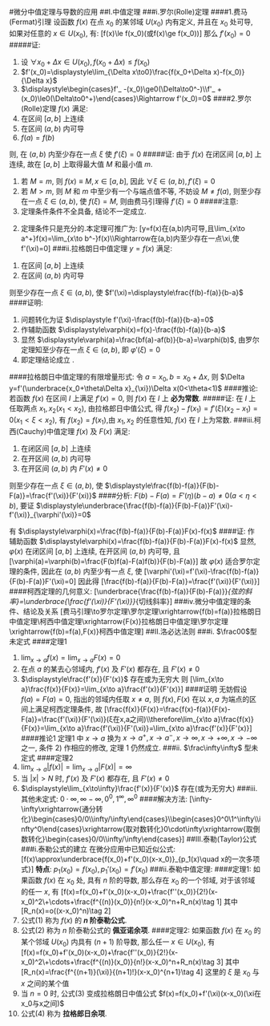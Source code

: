 #微分中值定理与导数的应用
##I.中值定理
###i.罗尔(Rolle)定理
####1.费马(Fermat)引理
设函数 $f(x)$ 在点 $x_0$ 的某邻域 $U(x_0)$ 内有定义, 并且在 $x_0$ 处可导, 如果对任意的 $x\in U(x_0)$, 有:
\[f(x)\le f(x_0)(或f(x)\ge f(x_0))\]
那么 $f'(x_0)=0$
#####证:
1. 设 $\forall x_0+\Delta x\in U(x_0), f(x_0+\Delta x)\le f(x_0)$
1. $f'(x_0)=\displaystyle\lim_{\Delta x\to0}\frac{f(x_0+\Delta x)-f(x_0)}{\Delta x}$
1. $\displaystyle\begin{cases}f'_ -(x_0)\ge0(\Delta\to0^-)\\f'_ +(x_0)\le0(\Delta\to0^+)\end{cases}\Rightarrow f'(x_0)=0$
####2.罗尔(Rolle)定理
$f(x)$ 满足:
1. 在区间 $[a,b]$ 上连续
1. 在区间 $(a,b)$ 内可导
1. $f(a)=f(b)$

则, 在 $(a,b)$ 内至少存在一点 $\xi$ 使 $f'(\xi)=0$
#####证:
由于 $f(x)$ 在闭区间 $[a,b]$ 上连续, 故在 $[a,b]$ 上取得最大值 $M$ 和最小值 $m$.
1. 若 $M=m$, 则 $f(x)\equiv M,x\in[a,b]$, 因此 $\forall\xi\in(a,b),f'(\xi)=0$
1. 若 $M>m$, 则 $M$ 和 $m$ 中至少有一个与端点值不等, 不妨设 $M\ne f(a)$, 则至少存在一点 $\xi\in(a,b)$, 使 $f(\xi)=M$, 则由费马引理得 $f'(\xi)=0$
#####注意:
1. 定理条件条件不全具备, 结论不一定成立.
2) 定理条件只是充分的.本定理可推广为:
\[y=f(x)在(a,b)内可导,且\lim_{x\to a^+}f(x)=\lim_{x\to b^-}f(x)\\\Rightarrow在(a,b)内至少存在一点\xi,使f'(\xi)=0\]
###ii.拉格朗日中值定理
$y=f(x)$ 满足:
1. 在区间 $[a,b]$ 上连续
1. 在区间 $(a,b)$ 内可导

则至少存在一点 $\xi\in(a,b)$, 使 $f'(\xi)=\displaystyle\frac{f(b)-f(a)}{b-a}$
####证明:
1. 问题转化为证 $\displaystyle f'(\xi)-\frac{f(b)-f(a)}{b-a}=0$
1. 作辅助函数 $\displaystyle\varphi(x)=f(x)-\frac{f(b)-f(a)}{b-a}$
1. 显然 $\displaystyle\varphi(a)=\frac{bf(a)-af(b)}{b-a}=\varphi(b)$, 由罗尔定理知至少存在一点 $\xi\in(a,b)$, 即 $\varphi'(\xi)=0$
1. 即定理结论成立 .

####拉格朗日中值定理的有限增量形式:
令 $a=x_0,b=x_0+\Delta x$, 则 $\Delta y=f'(\underbrace{x_0+\theta\Delta x}_{\xi})\Delta x(0<\theta<1)$
####推论:
若函数 $f(x)$ 在区间 $I$ 上满足 $f'(x)=0$, 则 $f(x)$ 在 $I$ 上 **必为常数**.
#####证:
在 $I$ 上任取两点 $x_1,x_2(x_1<x_2)$, 由拉格郎日中值公式, 得 $f(x_2)-f(x_1)=f'(\xi)(x_2-x_1)=0(x_1<\xi<x_2)$, 有 $f(x_2)=f(x_1)$,由 $x_1,x_2$ 的任意性知, $f(x)$ 在 $I$ 上为常数.
###iii.柯西(Cauchy)中值定理
$f(x)$ 及 $F(x)$ 满足:
1. 在闭区间 $[a,b]$ 上连续
1. 在开区间 $(a,b)$ 内可导
1. 在开区间 $(a,b)$ 内 $F'(x)\ne0$

则至少存在一点 $\xi\in(a,b)$, 使 $\displaystyle\frac{f(b)-f(a)}{F(b)-F(a)}=\frac{f'(\xi)}{F'(xi)}$
####分析:
$F(b)-F(a)=F'(\eta)(b-a)\ne0(a<\eta<b)$, 要证 $\displaystyle\underbrace{\frac{f(b)-f(a)}{F(b)-F(a)}F'(\xi)-f'(\xi)}_{\varphi'(\xi)}=0$

有 $\displaystyle\varphi(x)=\frac{f(b)-f(a)}{F(b)-F(a)}F(x)-f(x)$
####证:
作辅助函数 $\displaystyle\varphi(x)=\frac{f(b)-f(a)}{F(b)-F(a)}F(x)-f(x)$
显然, $\varphi(x)$ 在闭区间 $[a,b]$ 上连续, 在开区间 $(a,b)$ 内可导, 且
\[\varphi(a)=\varphi(b)=\frac{F(b)f(a)-F(a)f(b)}{F(b)-F(a)}\]
故 $\varphi(x)$ 适合罗尔定理的条件, 因此在 $(a,b)$ 内至少有一点 $\xi$, 使
\[\varphi'(\xi)=f'(\xi)-\frac{f(b)-f(a)}{F(b)-F(a)}F'(\xi)=0\]
因此得
\[\frac{f(b)-f(a)}{F(b)-F(a)}=\frac{f'(\xi)}{F'(\xi)}\]
####柯西定理的几何意义:
\[\underbrace{\frac{f(b)-f(a)}{F(b)-F(a)}}_{弦的斜率}=\underbrace{\frac{f'(\xi)}{F'(\xi)}}_{切线斜率}\]
###iv.微分中值定理的条件、结论及关系
\[费马引理\to罗尔定理\\罗尔定理\xrightarrow{f(b)=f(a)}拉格朗日中值定理\\柯西中值定理\xrightarrow{F(x)}拉格朗日中值定理\\罗尔定理\xrightarrow{f(b)=f(a),F(x)}柯西中值定理\]
##II.洛必达法则
###i. $\frac00$型未定式
####定理1
1. $\displaystyle\lim_{x\to a}f(x)=\lim_{x\to a}F(x)=0$
1. 在点 $a$ 的某去心邻域内, $f'(x)$ 及 $F'(x)$ 都存在, 且 $F'(x)\ne0$
1. $\displaystyle\frac{f'(x)}{F'(x)}$ 存在或为无穷大
则
\[\lim_{x\to a}\frac{f(x)}{F(x)}=\lim_{x\to a}\frac{f'(x)}{F'(x)}\]
####证明
无妨假设 $f(a)=F(a)=0$, 指出的邻域内任取 $x\ne a$, 则 $f(x),F(x)$ 在以 $x,a$ 为端点的区间上满足柯西定理条件, 故
\[\frac{f(x)}{F(x)}=\frac{f(x)-f(a)}{F(x)-F(a)}=\frac{f'(\xi)}{F'(\xi)}(ξ在x,a之间)\\\therefore\lim_{x\to a}\frac{f(x)}{F(x)}=\lim_{x\to a}\frac{f'(\xi)}{F'(\xi)}=\lim_{x\to a}\frac{f'(x)}{F'(x)}\]
####推论1
定理1 中 $x\to a$ 换为 $x\to a^+,x\to a^-,x\to\infty,x\to+\infty,x\to-\infty$
之一, 条件 2) 作相应的修改, 定理 1 仍然成立.
###ii. $\frac\infty\infty$ 型未定式
####定理2
1. $\displaystyle\lim_{x\to a}\left|f(x)\right|=\lim_{x\to a}\left|F(x)\right|=\infty$
1. 当 $|x|>N$ 时, $f'(x)$ 及 $F'(x)$ 都存在, 且 $F'(x)\ne0$
1. $\displaystyle\lim_{x\to\infty}\frac{f'(x)}{F'(x)}$ 存在(或为无穷大)
###iii.其他未定式: $0\cdot\infty,\infty-\infty,0^0,1^\infty,\infty^0$
####解决方法:
\[\infty-\infty\xrightarrow{通分转化}\begin{cases}0/0\\\infty/\infty\end{cases}\\\begin{cases}0^0\\1^\infty\\\infty^0\end{cases}\xrightarrow{取对数转化}0\cdot\infty\xrightarrow{取倒数转化}\begin{cases}0/0\\\infty/\infty\end{cases}\]
##III.泰勒(Taylor)公式
###i.泰勒公式的建立
在微分应用中已知近似公式:
\[f(x)\approx\underbrace{f(x_0)+f'(x_0)(x-x_0)}_{p_1(x)\quad x的一次多项式}\]
**特点**: $p_1(x_0)=f(x_0),p_1'(x_0)=f'(x_0)$
###ii.泰勒中值定理:
####定理1:
如果函数 $f(x)$ 在 $x_0$ 处, 具有 $n$ 阶的导数, 那么存在 $x_0$ 的一个邻域, 对于该邻域的任一 $x$, 有
\[f(x)=f(x_0)+f'(x_0)(x-x_0)+\frac{f''(x_0)}{2!}(x-x_0)^2\\+\cdots+\frac{f^{(n)}(x_0)}{n!}(x-x_0)^n+R_n(x)\tag 1\]
其中
\[R_n(x)=o((x-x_0)^n)\tag 2\]
1. 公式(1) 称为 $f(x)$ 的 **$n$ 阶泰勒公式**.
1. 公式(2) 称为 $n$ 阶泰勒公式的 **佩亚诺余项**.
####定理2:
如果函数 $f(x)$ 在 $x_0$ 的某个邻域 $U(x_0)$ 内具有 $(n+1)$ 阶导数, 那么任一 $x\in U(x_0)$, 有
\[f(x)=f(x_0)+f'(x_0)(x-x_0)+\frac{f''(x_0)}{2!}(x-x_0)^2\\+\cdots+\frac{f^{(n)}(x_0)}{n!}(x-x_0)^n+R_n(x)\tag 3\]
其中
\[R_n(x)=\frac{f^{(n+1)}(\xi)}{(n+1)!}(x-x_0)^{n+1}\tag 4\]
这里的 $\xi$ 是 $x_0$ 与 $x$ 之间的某个值
1. 当 $n=0$ 时, 公式(3) 变成拉格朗日中值公式 $f(x)=f(x_0)+f'(\xi)(x-x_0)(\xi在x_0与x之间)$
1. 公式(4) 称为 **拉格郎日余项**.
